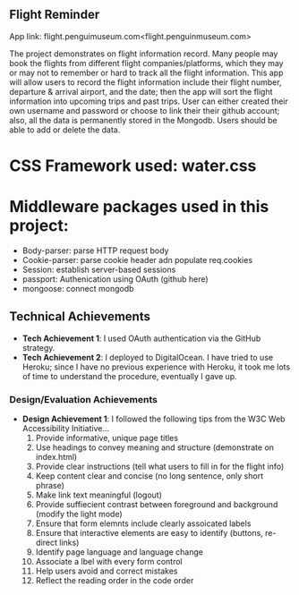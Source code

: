 ## Flight Reminder

App link: flight.penguimuseum.com<flight.penguinmuseum.com>

The project demonstrates on flight information record. Many people may book the flights from different flight companies/platforms, which they may or may not to remember or hard to track all the flight information. This app will allow users to record the flight information include their flight number, departure & arrival airport, and the date; then the app will sort the flight information into upcoming trips and past trips. User can either created their own username and password or choose to link their their github account; also, all the data is permanently stored in the Mongodb. Users should be able to add or delete the data. 

# CSS Framework used: water.css
# Middleware packages used in this project: 
- Body-parser: parse HTTP request body
- Cookie-parser: parse cookie header adn populate req.cookies
- Session: establish server-based sessions
- passport: Authenication using OAuth (github here)
- mongoose: connect mongodb

## Technical Achievements
- **Tech Achievement 1**: I used OAuth authentication via the GitHub strategy. 
- **Tech Achievement 2**: I deployed to DigitalOcean. 
  I have tried to use Heroku; since I have no previous experience with Heroku, it took me lots of time to understand the procedure, eventually I gave up. 

### Design/Evaluation Achievements
- **Design Achievement 1**: I followed the following tips from the W3C Web Accessibility Initiative...
  1. Provide informative, unique page titles
  2. Use headings to convey meaning and structure (demonstrate on index.html)
  3. Provide clear instructions (tell what users to fill in for the flight info)
  4. Keep content clear and concise (no long sentence, only short phrase)
  5. Make link text meaningful (logout)
  6. Provide suffiecient contrast between foreground and background (modify the light mode)
  7. Ensure that form elemnts include clearly assoicated labels
  8. Ensure that interactive elements are easy to identify (buttons, re-direct links)
  9. Identify page language and language change
  10. Associate a lbel with every form control
  11. Help users avoid and correct mistakes
  12. Reflect the reading order in the code order
